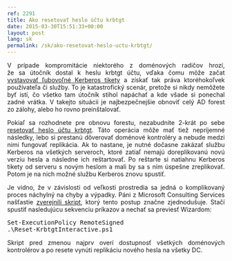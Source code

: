 ```yaml
---
ref: 2291
title: Ako resetovať heslo účtu krbtgt
date: 2015-03-30T15:51:33+00:00
layout: post
lang: sk
permalink: /sk/ako-resetovat-heslo-uctu-krbtgt/
---
```

<p style="text-align: justify;">
  V&nbsp;prípade kompromitácie niektorého z doménových radičov hrozí, že sa útočník dostal k&nbsp;heslu krbtgt účtu, vďaka čomu môže začat <a title="mimikatz - Golden Ticket" href="http://rycon.hu/papers/goldenticket.html">vystavovať ľubovoľné Kerberos tikety</a> a získať tak práva ktoréhokoľvek používateľa či&nbsp;služby. To&nbsp;je katastrofický scenár, pretože si&nbsp;nikdy nemôžete byť istí, čo všetko tam útočník stihol napáchať a kde všade si&nbsp;ponechal zadné vrátka. V&nbsp;takejto situácii je najbezpečnejšie obnoviť celý AD forest zo zálohy, alebo ho&nbsp;rovno preinštalovať.
</p>

<p style="text-align: justify;">
  Pokiaľ sa&nbsp;rozhodnete pre&nbsp;obnovu forestu, nezabudnite 2-krát po sebe <a title="KDC Password Configuration" href="https://technet.microsoft.com/en-us/library/cc734032.aspx">resetovať heslo účtu krbtgt</a>. Táto operácia môže mať tiež nepríjemné následky, lebo&nbsp;si prestanú dôverovať doménové kontroléry a nebude medzi nimi fungovať replikácia. Ak to nastane, je&nbsp;nutné dočasne zakázať službu Kerberos na&nbsp;všetkých serveroch, ktoré zatiaľ nemajú doreplikovanú novú verziu hesla a následne ich reštartovať. Po reštarte si&nbsp;natiahnu Kerberos tikety od serveru s novým heslom a mali by&nbsp;sa&nbsp;s ním úspešne zreplikovať. Potom je&nbsp;na nich možné službu Kerberos znovu spustiť.
</p>

<p style="text-align: justify;">
  Je&nbsp;vidno, že v závislosti od veľkosti prostredia sa&nbsp;jedná o komplikovaný proces náchylný na chyby a výpadky. Páni z Microsoft Consulting Services našťastie <a title="Reset the&nbsp;krbtgt account password/keys" href="https://gallery.technet.microsoft.com/Reset-the-krbtgt-account-581a9e51">zverejnili skript</a>, ktorý tento postup značne zjednodušuje. Stačí spustiť nasledujúcu sekvenciu príkazov a nechať sa&nbsp;previesť Wizardom:
</p>

<pre class="lang:ps">Set-ExecutionPolicy RemoteSigned
.\Reset-KrbtgtInteractive.ps1</pre>

<p style="text-align: justify;">
  Skript pred zmenou najprv overí dostupnosť všetkých doménových kontrolérov a po resete vynúti replikáciu nového hesla na všetky DC.
</p>